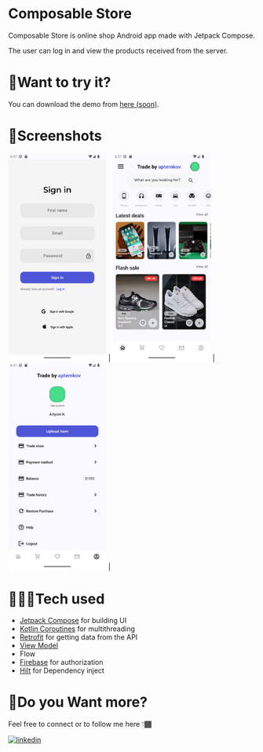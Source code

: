 # Composable Store

Composable Store is online shop Android app made with Jetpack Compose. 

The user can log in and view the products received from the server.


# 🧐Want to try it?

You can download the demo from [here (soon)](https://github.com/aptemkov/ComposableStore/blob/master/screenshots/).


# 📸Screenshots

<img src="https://github.com/aptemkov/ComposableStore/blob/master/screenshots/image1.png" width="200"> | 
<img src="https://github.com/aptemkov/ComposableStore/blob/master/screenshots/image2.png" width="200"> | 
<img src="https://github.com/aptemkov/ComposableStore/blob/master/screenshots/image3.png" width="200"> | 



# 🧑🏾‍💻Tech used

* [Jetpack Compose](https://developer.android.com/jetpack/compose) for building UI
* [Kotlin Coroutines](https://developer.android.com/kotlin/coroutines) for multithreading
* [Retrofit](https://developer.android.com/guide/navigation) for getting data from the API
* [View Model](https://developer.android.com/topic/libraries/architecture/viewmodel)
* Flow
* [Firebase](https://firebase.google.com/) for authorization
* [Hilt](https://developer.android.com/training/dependency-injection/hilt-android) for Dependency inject

# 🔗Do you Want more?

Feel free to connect or to follow me here 👇🏾

[![linkedin](https://img.shields.io/badge/linkedin-0A66C2?style=for-the-badge&logo=linkedin&logoColor=white)](https://www.linkedin.com//in/aptemkov/)
